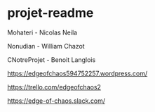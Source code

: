 # projet-readme

Mohateri - Nicolas Neila

Nonudian - William Chazot

CNotreProjet - Benoit Langlois

<a>https://edgeofchaos594752257.wordpress.com/</a>

<a>https://trello.com/edgeofchaos2</a>

<a>https://edge-of-chaos.slack.com/</a>
